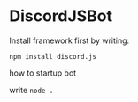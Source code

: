 # DiscordJSBot

Install framework first by writing:

`npm install discord.js`

how to startup bot

write `node .`
